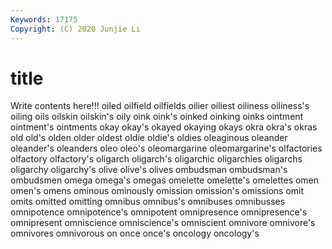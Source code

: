 ```yaml
---
Keywords: 17175
Copyright: (C) 2020 Junjie Li
---
```


# title

Write contents here!!!
oiled 
oilfield 
oilfields 
oilier 
oiliest 
oiliness 
oiliness's 
oiling 
oils
oilskin 
oilskin's 
oily 
oink 
oink's 
oinked 
oinking 
oinks 
ointment 
ointment's
ointments 
okay 
okay's 
okayed 
okaying 
okays 
okra 
okra's 
okras 
old
old's 
olden 
older 
oldest 
oldie 
oldie's 
oldies 
oleaginous 
oleander 
oleander's
oleanders 
oleo 
oleo's 
oleomargarine 
oleomargarine's 
olfactories 
olfactory 
olfactory's 
oligarch 
oligarch's
oligarchic 
oligarchies 
oligarchs 
oligarchy 
oligarchy's 
olive 
olive's 
olives 
ombudsman 
ombudsman's
ombudsmen 
omega 
omega's 
omegas 
omelette 
omelette's 
omelettes 
omen 
omen's 
omens
ominous 
ominously 
omission 
omission's 
omissions 
omit 
omits 
omitted 
omitting 
omnibus
omnibus's 
omnibuses 
omnibusses 
omnipotence 
omnipotence's 
omnipotent 
omnipresence 
omnipresence's 
omnipresent 
omniscience
omniscience's 
omniscient 
omnivore 
omnivore's 
omnivores 
omnivorous 
on 
once 
once's 
oncology
oncology's 
